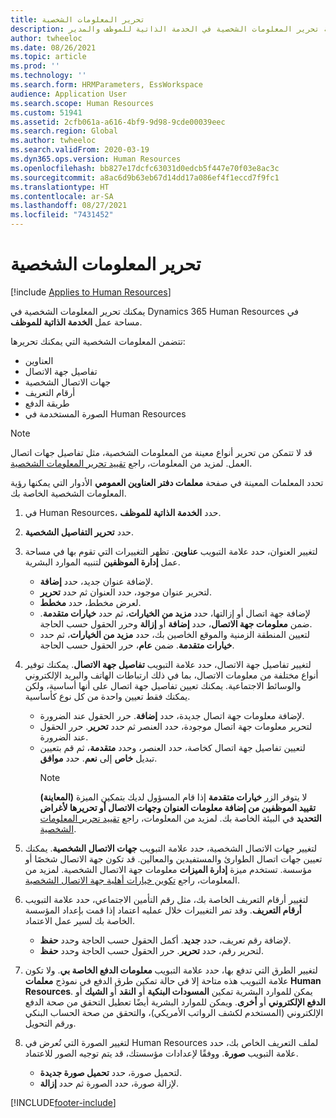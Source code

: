 ```yaml
---
title: تحرير المعلومات الشخصية
description: توضح هذه المقالة كيفية تحرير المعلومات الشخصية في الخدمة الذاتية للموظف والمدير.
author: twheeloc
ms.date: 08/26/2021
ms.topic: article
ms.prod: ''
ms.technology: ''
ms.search.form: HRMParameters, EssWorkspace
audience: Application User
ms.search.scope: Human Resources
ms.custom: 51941
ms.assetid: 2cfb061a-a616-4bf9-9d98-9cde00039eec
ms.search.region: Global
ms.author: twheeloc
ms.search.validFrom: 2020-03-19
ms.dyn365.ops.version: Human Resources
ms.openlocfilehash: bb827e17dcfc63031d0edcb5f447e70f03e8ac3c
ms.sourcegitcommit: a8ac6d9b63eb67d14dd17a086ef4f1eccd7f9fc1
ms.translationtype: HT
ms.contentlocale: ar-SA
ms.lasthandoff: 08/27/2021
ms.locfileid: "7431452"
---
```

# <a name="edit-personal-information"></a>تحرير المعلومات الشخصية

[!include [Applies to Human Resources](../includes/applies-to-hr.md)]

يمكنك تحرير المعلومات الشخصية في Dynamics 365 Human Resources في مساحة عمل **الخدمة الذاتية للموظف**.

تتضمن المعلومات الشخصية التي يمكنك تحريرها:

- العناوين
- تفاصيل جهة الاتصال
- جهات الاتصال الشخصية
- أرقام التعريف
- طريقة الدفع
- الصورة المستخدمة في Human Resources

>[!NOTE]
>قد لا تتمكن من تحرير أنواع معينة من المعلومات الشخصية، مثل تفاصيل جهات اتصال العمل. لمزيد من المعلومات، راجع [تقييد تحرير المعلومات الشخصية](hr-employee-self-service-restrict-editing.md).

تحدد المعلمات المعينة في صفحة **معلمات دفتر العناوين العمومي** الأدوار التي يمكنها رؤية المعلومات الشخصية الخاصة بك.

1. في Human Resources، حدد **الخدمة الذاتية للموظف**.

2. حدد **تحرير التفاصيل الشخصية**.

3. لتغيير العنوان، حدد علامة التبويب **عناوين**. تظهر التغييرات التي تقوم بها في مساحة عمل **إدارة الموظفين** لتنبيه الموارد البشرية.

    - لإضافة عنوان جديد، حدد **إضافة**.
    - لتحرير عنوان موجود، حدد العنوان ثم حدد **تحرير**.
    - لعرض مخطط، حدد **مخطط**.
    - لإضافة جهة اتصال أو إزالتها، حدد **مزيد من الخيارات**، ثم حدد **خيارات متقدمة**. ضمن **معلومات جهة الاتصال**، حدد **إضافة** أو **إزالة** وحرر الحقول حسب الحاجة.
    - لتعيين المنطقة الزمنية والموقع الخاصين بك، حدد **مزيد من الخيارات**، ثم حدد **خيارات متقدمة**. ضمن **عام**، حرر الحقول حسب الحاجة.

4. لتغيير تفاصيل جهة الاتصال، حدد علامة التبويب **تفاصيل جهة الاتصال**. يمكنك توفير أنواع مختلفة من معلومات الاتصال، بما في ذلك ارتباطات الهاتف والبريد الإلكتروني والوسائط الاجتماعية. يمكنك تعيين تفاصيل جهة اتصال على أنها أساسية، ولكن يمكنك فقط تعيين واحدة من كل نوع كأساسية.

    - لإضافة معلومات جهة اتصال جديدة، حدد **إضافة**. حرر الحقول عند الضرورة.
    - لتحرير معلومات جهة اتصال موجودة، حدد العنصر ثم حدد **تحرير**. حرر الحقول عند الضرورة.
    - لتعيين تفاصيل جهة اتصال كخاصة، حدد العنصر، وحدد **متقدمة**، ثم قم بتعيين تبديل **خاص** إلى **نعم**. حدد **موافق**.
      >[!NOTE]
      >لا يتوفر الزر **خيارات متقدمة** إذا قام المسؤول لديك بتمكين الميزة **(المعاينة) تقييد الموظفين من إضافة معلومات العنوان وجهات الاتصال أو تحريرها لأغراض التحديد** في البيئة الخاصة بك. لمزيد من المعلومات، راجع [تقييد تحرير المعلومات الشخصية](hr-employee-self-service-restrict-editing.md).
  
5. لتغيير جهات الاتصال الشخصية، حدد علامة التبويب **جهات الاتصال الشخصية**. يمكنك تعيين جهات اتصال الطوارئ والمستفيدين والمعالين. قد تكون جهة الاتصال شخصًا أو مؤسسة. تستخدم ميزة **إدارة الميزات** معلومات جهة الاتصال الشخصية. لمزيد من المعلومات، راجع [تكوين خيارات أهلية جهة الاتصال الشخصية](hr-benefits-setup-contact-eligibility-options.md).

6. لتغيير أرقام التعريف الخاصة بك، مثل رقم التأمين الاجتماعي، حدد علامة التبويب **أرقام التعريف**. وقد تمر التغييرات خلال عمليه اعتماد إذا قمت بإعداد المؤسسة الخاصة بك لسير عمل الاعتماد.

    - لإضافة رقم تعريف، حدد **جديد**. أكمل الحقول حسب الحاجة وحدد **حفظ**.
    - لتحرير رقم، حدد **تحرير**. حرر الحقول حسب الحاجة وحدد **حفظ**.

7. لتغيير الطرق التي تدفع بها، حدد علامة التبويب **معلومات الدفع الخاصة بي**. ولا تكون علامة التبويب هذه متاحة إلا في حالة تمكين طرق الدفع في نموذج **معلمات Human Resources**. يمكن للموارد البشرية تمكين **المسودات البنكية** أو **النقد** أو **الشيك** أو **الدفع الإلكتروني** أو **أخرى**. ويمكن للموارد البشرية أيضًا تعطيل التحقق من صحة الدفع الإلكتروني (المستخدم لكشف الرواتب الأمريكي)، والتحقق من صحة الحساب البنكي ورقم التحويل.

8. لتغيير الصورة التي تُعرض في Human Resources لملف التعريف الخاص بك، حدد علامة التبويب **صورة**. ووفقًا لإعدادات مؤسستك، قد يتم توجيه الصور للاعتماد.

    - لتحميل صورة، حدد **تحميل صورة جديدة**.
    - لإزالة صورة، حدد الصورة ثم حدد **إزالة**.



[!INCLUDE[footer-include](../includes/footer-banner.md)]
